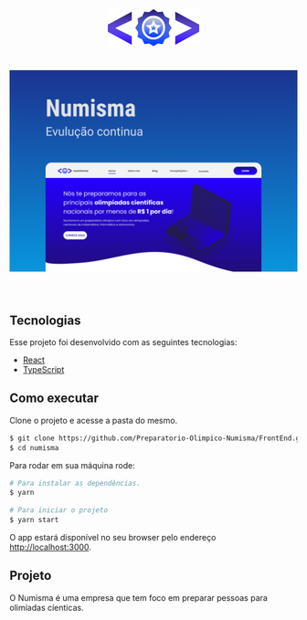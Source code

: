 <p align="center">
  <img alt="Numisma" src=".imagesMD/Logo.png" width="160px">
</p>

<h1 align="center">
    <img alt="Numisma" src=".imagesMD/Capa.png" width="800px"/>
</h1>

<br>

## Tecnologias

Esse projeto foi desenvolvido com as seguintes tecnologias:

- [React](https://reactjs.org)
- [TypeScript](https://www.typescriptlang.org/)

## Como executar

Clone o projeto e acesse a pasta do mesmo.

```bash
$ git clone https://github.com/Preparatorio-Olimpico-Numisma/FrontEnd.git
$ cd numisma
```

Para rodar em sua máquina rode:
```bash
# Para instalar as dependências. 
$ yarn
```

```bash
# Para iniciar o projeto
$ yarn start
```
O app estará disponível no seu browser pelo endereço [http://localhost:3000](http://localhost:3000).

## Projeto
O Numisma é uma empresa que tem foco em preparar pessoas para olimíadas cíenticas.